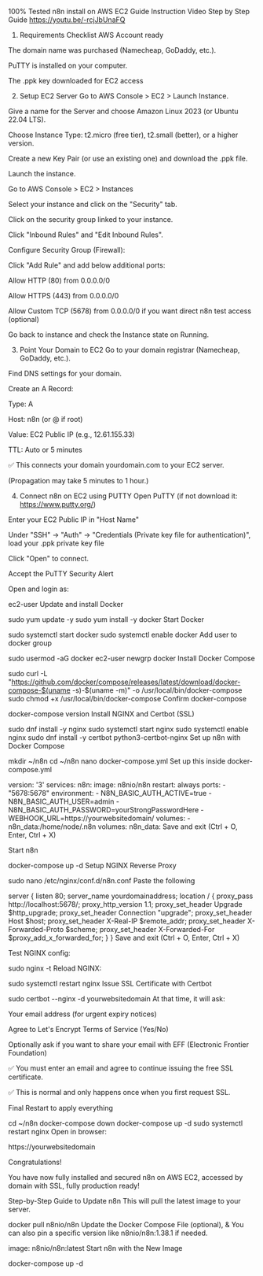 100% Tested n8n install on AWS EC2 Guide
Instruction Video
Step by Step Guide https://youtu.be/-rcjJbUnaFQ

1. Requirements Checklist
AWS Account ready

The domain name was purchased (Namecheap, GoDaddy, etc.).

PuTTY is installed on your computer.

The .ppk key downloaded for EC2 access

2. Setup EC2 Server
Go to AWS Console > EC2 > Launch Instance.

Give a name for the Server and choose Amazon Linux 2023 (or Ubuntu 22.04 LTS).

Choose Instance Type: t2.micro (free tier), t2.small (better), or a higher version.

Create a new Key Pair (or use an existing one) and download the .ppk file.

Launch the instance.

Go to AWS Console > EC2 > Instances

Select your instance and click on the "Security" tab.

Click on the security group linked to your instance.

Click "Inbound Rules" and "Edit Inbound Rules".

Configure Security Group (Firewall):

Click "Add Rule" and add below additional ports:

Allow HTTP (80) from 0.0.0.0/0

Allow HTTPS (443) from 0.0.0.0/0

Allow Custom TCP (5678) from 0.0.0.0/0 if you want direct n8n test access (optional)

Go back to instance and check the Instance state on Running.

3. Point Your Domain to EC2
Go to your domain registrar (Namecheap, GoDaddy, etc.).

Find DNS settings for your domain.

Create an A Record:

Type: A

Host: n8n (or @ if root)

Value: EC2 Public IP (e.g., 12.61.155.33)

TTL: Auto or 5 minutes

✅ This connects your domain yourdomain.com to your EC2 server.

(Propagation may take 5 minutes to 1 hour.)

4. Connect n8n on EC2 using PUTTY
Open PuTTY (if not download it: https://www.putty.org/)

Enter your EC2 Public IP in "Host Name"

Under "SSH" -> "Auth" -> "Credentials (Private key file for authentication)", load your .ppk private key file

Click "Open" to connect.

Accept the PuTTY Security Alert

Open and login as:

ec2-user
Update and install Docker

sudo yum update -y
sudo yum install -y docker
Start Docker

sudo systemctl start docker
sudo systemctl enable docker
Add user to docker group

sudo usermod -aG docker ec2-user
newgrp docker
Install Docker Compose

sudo curl -L "https://github.com/docker/compose/releases/latest/download/docker-compose-$(uname -s)-$(uname -m)" -o /usr/local/bin/docker-compose
sudo chmod +x /usr/local/bin/docker-compose
Confirm docker-compose

docker-compose version
Install NGINX and Certbot (SSL)

sudo dnf install -y nginx
sudo systemctl start nginx
sudo systemctl enable nginx
sudo dnf install -y certbot python3-certbot-nginx
Set up n8n with Docker Compose

mkdir ~/n8n
cd ~/n8n
nano docker-compose.yml
Set up this inside docker-compose.yml

version: '3'
services:
  n8n:
    image: n8nio/n8n
    restart: always
    ports:
      - "5678:5678"
    environment:
      - N8N_BASIC_AUTH_ACTIVE=true
      - N8N_BASIC_AUTH_USER=admin
      - N8N_BASIC_AUTH_PASSWORD=yourStrongPasswordHere
      - WEBHOOK_URL=https://yourwebsitedomain/
    volumes:
      - n8n_data:/home/node/.n8n
volumes:
  n8n_data:
Save and exit (Ctrl + O, Enter, Ctrl + X)

Start n8n

docker-compose up -d
Setup NGINX Reverse Proxy

sudo nano /etc/nginx/conf.d/n8n.conf
Paste the following

server {
    listen 80;
    server_name yourdomainaddress;
    location / {
        proxy_pass http://localhost:5678/;
        proxy_http_version 1.1;
        proxy_set_header Upgrade $http_upgrade;
        proxy_set_header Connection "upgrade";
        proxy_set_header Host $host;
        proxy_set_header X-Real-IP $remote_addr;
        proxy_set_header X-Forwarded-Proto $scheme;
        proxy_set_header X-Forwarded-For $proxy_add_x_forwarded_for;
    }
}
Save and exit (Ctrl + O, Enter, Ctrl + X)

Test NGINX config:

sudo nginx -t
Reload NGINX:

sudo systemctl restart nginx
Issue SSL Certificate with Certbot

sudo certbot --nginx -d yourwebsitedomain
At that time, it will ask:

Your email address (for urgent expiry notices)

Agree to Let's Encrypt Terms of Service (Yes/No)

Optionally ask if you want to share your email with EFF (Electronic Frontier Foundation)

✅ You must enter an email and agree to continue issuing the free SSL certificate.

✅ This is normal and only happens once when you first request SSL.

Final Restart to apply everything

cd ~/n8n
docker-compose down
docker-compose up -d
sudo systemctl restart nginx
Open in browser:

https://yourwebsitedomain

Congratulations!

You have now fully installed and secured n8n on AWS EC2, accessed by domain with SSL, fully production ready!

Step-by-Step Guide to Update n8n
This will pull the latest image to your server.

docker pull n8nio/n8n
Update the Docker Compose File (optional), & You can also pin a specific version like n8nio/n8n:1.38.1 if needed.

image: n8nio/n8n:latest
Start n8n with the New Image

docker-compose up -d
